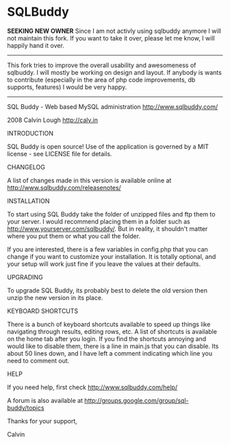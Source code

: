 # SQLBuddy

**SEEKING NEW OWNER**
Since I am not activly using sqlbuddy anymore I will not maintain this fork. If you want to take it over, please let me know, I will happily hand it over.

-------------------------------------------------------

This fork tries to improve the overall usability and awesomeness of sqlbuddy. I will mostly be working on design and layout. If anybody is wants to contribute (especially in the area of php code improvements, db supports, features) I would be very happy.




-------------------------------------------------------
SQL Buddy - Web based MySQL administration
http://www.sqlbuddy.com/

2008 Calvin Lough <http://calv.in>

INTRODUCTION

SQL Buddy is open source! Use of the application is governed by
a MIT license - see LICENSE file for details.

CHANGELOG

A list of changes made in this version is available online 
at http://www.sqlbuddy.com/releasenotes/

INSTALLATION

To start using SQL Buddy take the folder of unzipped files and 
ftp them to your server. I would recommend placing them in a 
folder such as http://www.yourserver.com/sqlbuddy/. But in
reality, it shouldn't matter where you put them or what you call
the folder.

If you are interested, there is a few variables in config.php that you
can change if you want to customize your installation. It is totally 
optional, and your setup will work just fine if you leave the values at
their defaults.

UPGRADING

To upgrade SQL Buddy, its probably best to delete the old version then
unzip the new version in its place.

KEYBOARD SHORTCUTS

There is a bunch of keyboard shortcuts available to speed up things like
navigating through results, editing rows, etc. A list of shortcuts is
available on the home tab after you login. If you find the shortcuts 
annoying and would like to disable them, there is a line in main.js that you 
can disable. Its about 50 lines down, and I have left a comment indicating 
which line you need to comment out.

HELP

If you need help, first check http://www.sqlbuddy.com/help/

A forum is also available at http://groups.google.com/group/sql-buddy/topics

Thanks for your support,

Calvin
